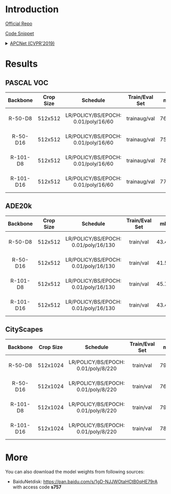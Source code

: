 # Introduction

<a href="https://github.com/Junjun2016/APCNet">Official Repo</a>

<a href="https://github.com/SegmentationBLWX/sssegmentation/tree/main/ssseg/modules/models/apcnet">Code Snippet</a>

<details>
<summary align="left"><a href="https://openaccess.thecvf.com/content_CVPR_2019/papers/He_Adaptive_Pyramid_Context_Network_for_Semantic_Segmentation_CVPR_2019_paper.pdf">APCNet (CVPR'2019)</a></summary>

```latex
@InProceedings{He_2019_CVPR,
    author = {He, Junjun and Deng, Zhongying and Zhou, Lei and Wang, Yali and Qiao, Yu},
    title = {Adaptive Pyramid Context Network for Semantic Segmentation},
    booktitle = {Proceedings of the IEEE/CVF Conference on Computer Vision and Pattern Recognition (CVPR)},
    month = {June},
    year = {2019}
}
```

</details>


# Results

## PASCAL VOC
| Backbone  | Crop Size  | Schedule                             | Train/Eval Set  | mIoU   | Download                                                                                                                                                                                                                                                                                                                                                                                  |
| :-:       | :-:        | :-:                                  | :-:             | :-:    | :-:                                                                                                                                                                                                                                                                                                                                                                                       |
| R-50-D8   | 512x512    | LR/POLICY/BS/EPOCH: 0.01/poly/16/60  | trainaug/val    | 76.97% | [cfg](https://raw.githubusercontent.com/SegmentationBLWX/sssegmentation/main/ssseg/cfgs/apcnet/cfgs_voc_resnet50os8.py) &#124; [model](https://github.com/SegmentationBLWX/modelstore/releases/download/ssseg_apcnet/apcnet_resnet50os8_voc_train.pth) &#124; [log](https://github.com/SegmentationBLWX/modelstore/releases/download/ssseg_apcnet/apcnet_resnet50os8_voc_train.log)       |
| R-50-D16  | 512x512    | LR/POLICY/BS/EPOCH: 0.01/poly/16/60  | trainaug/val    | 75.82% | [cfg](https://raw.githubusercontent.com/SegmentationBLWX/sssegmentation/main/ssseg/cfgs/apcnet/cfgs_voc_resnet50os16.py) &#124; [model](https://github.com/SegmentationBLWX/modelstore/releases/download/ssseg_apcnet/apcnet_resnet50os16_voc_train.pth) &#124; [log](https://github.com/SegmentationBLWX/modelstore/releases/download/ssseg_apcnet/apcnet_resnet50os16_voc_train.log)    |
| R-101-D8  | 512x512    | LR/POLICY/BS/EPOCH: 0.01/poly/16/60  | trainaug/val    | 78.99% | [cfg](https://raw.githubusercontent.com/SegmentationBLWX/sssegmentation/main/ssseg/cfgs/apcnet/cfgs_voc_resnet101os8.py) &#124; [model](https://github.com/SegmentationBLWX/modelstore/releases/download/ssseg_apcnet/apcnet_resnet101os8_voc_train.pth) &#124; [log](https://github.com/SegmentationBLWX/modelstore/releases/download/ssseg_apcnet/apcnet_resnet101os8_voc_train.log)    |
| R-101-D16 | 512x512    | LR/POLICY/BS/EPOCH: 0.01/poly/16/60  | trainaug/val    | 77.98% | [cfg](https://raw.githubusercontent.com/SegmentationBLWX/sssegmentation/main/ssseg/cfgs/apcnet/cfgs_voc_resnet101os16.py) &#124; [model](https://github.com/SegmentationBLWX/modelstore/releases/download/ssseg_apcnet/apcnet_resnet101os16_voc_train.pth) &#124; [log](https://github.com/SegmentationBLWX/modelstore/releases/download/ssseg_apcnet/apcnet_resnet101os16_voc_train.log) |

## ADE20k
| Backbone  | Crop Size  | Schedule                             | Train/Eval Set  | mIoU   | Download                                                                                                                                                                                                                                                                                                                                                                                           |
| :-:       | :-:        | :-:                                  | :-:             | :-:    | :-:                                                                                                                                                                                                                                                                                                                                                                                                |
| R-50-D8   | 512x512    | LR/POLICY/BS/EPOCH: 0.01/poly/16/130 | train/val       | 43.47% | [cfg](https://raw.githubusercontent.com/SegmentationBLWX/sssegmentation/main/ssseg/cfgs/apcnet/cfgs_ade20k_resnet50os8.py) &#124; [model](https://github.com/SegmentationBLWX/modelstore/releases/download/ssseg_apcnet/apcnet_resnet50os8_ade20k_train.pth) &#124; [log](https://github.com/SegmentationBLWX/modelstore/releases/download/ssseg_apcnet/apcnet_resnet50os8_ade20k_train.log)       |
| R-50-D16  | 512x512    | LR/POLICY/BS/EPOCH: 0.01/poly/16/130 | train/val       | 41.54% | [cfg](https://raw.githubusercontent.com/SegmentationBLWX/sssegmentation/main/ssseg/cfgs/apcnet/cfgs_ade20k_resnet50os16.py) &#124; [model](https://github.com/SegmentationBLWX/modelstore/releases/download/ssseg_apcnet/apcnet_resnet50os16_ade20k_train.pth) &#124; [log](https://github.com/SegmentationBLWX/modelstore/releases/download/ssseg_apcnet/apcnet_resnet50os16_ade20k_train.log)    |
| R-101-D8  | 512x512    | LR/POLICY/BS/EPOCH: 0.01/poly/16/130 | train/val       | 45.74% | [cfg](https://raw.githubusercontent.com/SegmentationBLWX/sssegmentation/main/ssseg/cfgs/apcnet/cfgs_ade20k_resnet101os8.py) &#124; [model](https://github.com/SegmentationBLWX/modelstore/releases/download/ssseg_apcnet/apcnet_resnet101os8_ade20k_train.pth) &#124; [log](https://github.com/SegmentationBLWX/modelstore/releases/download/ssseg_apcnet/apcnet_resnet101os8_ade20k_train.log)    |
| R-101-D16 | 512x512    | LR/POLICY/BS/EPOCH: 0.01/poly/16/130 | train/val       | 43.48% | [cfg](https://raw.githubusercontent.com/SegmentationBLWX/sssegmentation/main/ssseg/cfgs/apcnet/cfgs_ade20k_resnet101os16.py) &#124; [model](https://github.com/SegmentationBLWX/modelstore/releases/download/ssseg_apcnet/apcnet_resnet101os16_ade20k_train.pth) &#124; [log](https://github.com/SegmentationBLWX/modelstore/releases/download/ssseg_apcnet/apcnet_resnet101os16_ade20k_train.log) |

## CityScapes
| Backbone  | Crop Size  | Schedule                             | Train/Eval Set  | mIoU   | Download                                                                                                                                                                                                                                                                                                                                                                                                       |
| :-:       | :-:        | :-:                                  | :-:             | :-:    | :-:                                                                                                                                                                                                                                                                                                                                                                                                            |
| R-50-D8   | 512x1024   | LR/POLICY/BS/EPOCH: 0.01/poly/8/220  | train/val       | 79.02% | [cfg](https://raw.githubusercontent.com/SegmentationBLWX/sssegmentation/main/ssseg/cfgs/apcnet/cfgs_cityscapes_resnet50os8.py) &#124; [model](https://github.com/SegmentationBLWX/modelstore/releases/download/ssseg_apcnet/apcnet_resnet50os8_cityscapes_train.pth) &#124; [log](https://github.com/SegmentationBLWX/modelstore/releases/download/ssseg_apcnet/apcnet_resnet50os8_cityscapes_train.log)       |
| R-50-D16  | 512x1024   | LR/POLICY/BS/EPOCH: 0.01/poly/8/220  | train/val       | 76.97% | [cfg](https://raw.githubusercontent.com/SegmentationBLWX/sssegmentation/main/ssseg/cfgs/apcnet/cfgs_cityscapes_resnet50os16.py) &#124; [model](https://github.com/SegmentationBLWX/modelstore/releases/download/ssseg_apcnet/apcnet_resnet50os16_cityscapes_train.pth) &#124; [log](https://github.com/SegmentationBLWX/modelstore/releases/download/ssseg_apcnet/apcnet_resnet50os16_cityscapes_train.log)    |
| R-101-D8  | 512x1024   | LR/POLICY/BS/EPOCH: 0.01/poly/8/220  | train/val       | 79.71% | [cfg](https://raw.githubusercontent.com/SegmentationBLWX/sssegmentation/main/ssseg/cfgs/apcnet/cfgs_cityscapes_resnet101os8.py) &#124; [model](https://github.com/SegmentationBLWX/modelstore/releases/download/ssseg_apcnet/apcnet_resnet101os8_cityscapes_train.pth) &#124; [log](https://github.com/SegmentationBLWX/modelstore/releases/download/ssseg_apcnet/apcnet_resnet101os8_cityscapes_train.log)    |
| R-101-D16 | 512x1024   | LR/POLICY/BS/EPOCH: 0.01/poly/8/220  | train/val       | 78.53% | [cfg](https://raw.githubusercontent.com/SegmentationBLWX/sssegmentation/main/ssseg/cfgs/apcnet/cfgs_cityscapes_resnet101os16.py) &#124; [model](https://github.com/SegmentationBLWX/modelstore/releases/download/ssseg_apcnet/apcnet_resnet101os16_cityscapes_train.pth) &#124; [log](https://github.com/SegmentationBLWX/modelstore/releases/download/ssseg_apcnet/apcnet_resnet101os16_cityscapes_train.log) |


# More
You can also download the model weights from following sources:
- BaiduNetdisk: https://pan.baidu.com/s/1gD-NJJWOtaHCtB0qHE79rA with access code **s757**